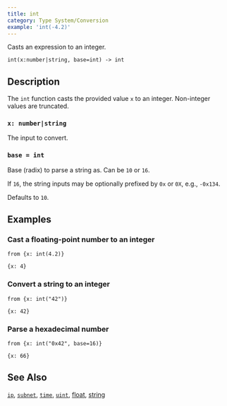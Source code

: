 ```yaml
---
title: int
category: Type System/Conversion
example: 'int(-4.2)'
---
```


Casts an expression to an integer.

```tql
int(x:number|string, base=int) -> int
```

## Description

The `int` function casts the provided value `x` to an integer. Non-integer
values are truncated.

### `x: number|string`

The input to convert.

### `base = int`

Base (radix) to parse a string as. Can be `10` or `16`.

If `16`, the string inputs may be optionally prefixed by `0x` or `0X`, e.g.,
`-0x134`.

Defaults to `10`.

## Examples

### Cast a floating-point number to an integer

```tql
from {x: int(4.2)}
```

```tql
{x: 4}
```

### Convert a string to an integer

```tql
from {x: int("42")}
```

```tql
{x: 42}
```

### Parse a hexadecimal number

```tql
from {x: int("0x42", base=16)}
```

```tql
{x: 66}
```

## See Also

[`ip`](/reference/functions/ip),
[`subnet`](/reference/functions/subnet),
[`time`](/reference/functions/time),
[`uint`](/reference/functions/uint),
[float](/reference/functions/float),
[string](/reference/functions/string)
